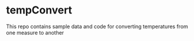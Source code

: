 # tempConvert
This repo contains sample data and code for converting temperatures from one measure to another 
